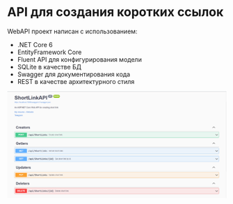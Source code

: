 # API для создания коротких ссылок

WebAPI проект написан с использованием:
- .NET Core 6
- EntityFramework Core
- Fluent API для конфигурирования модели
- SQLite в качестве БД
- Swagger для документирования кода
- REST в качестве архитектурного стиля


![alt text](https://github.com/PitKoro/asp.net-core-web-api_short-link/blob/images/img_for_readme/swagger.png?raw=true)
